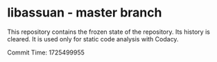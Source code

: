 # libassuan - master branch

This repository contains the frozen state of the repository.
Its history is cleared. It is used only for static code
analysis with Codacy.

Commit Time: 1725499955